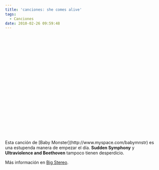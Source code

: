 ```yaml
---
title: 'canciones: she comes alive'
tags:
  - Canciones
date: 2010-02-26 09:59:48
---
```


<div style="text-align: center;"><object width="425" height="344"><param name="movie" value="http://www.youtube.com/v/LAbpzXpyO60&amp;hl=es_ES&amp;fs=1&amp;"><param name="allowFullScreen" value="true"><param name="allowscriptaccess" value="always"><embed src="http://www.youtube.com/v/LAbpzXpyO60&amp;hl=es_ES&amp;fs=1&amp;" type="application/x-shockwave-flash" allowscriptaccess="always" allowfullscreen="true" width="425" height="344"></embed></object></div>
Esta canción de [Baby Monster](http://www.myspace.com/babymnstr) es una estupenda manera de empezar el día. <span style="font-weight: bold;">Sudden Symphony</span> y <span style="font-weight: bold;">Ultraviolence and Beethoven</span> tampoco tienen desperdicio.

Más información en [Big Stereo](http://this.bigstereo.net/big001/).